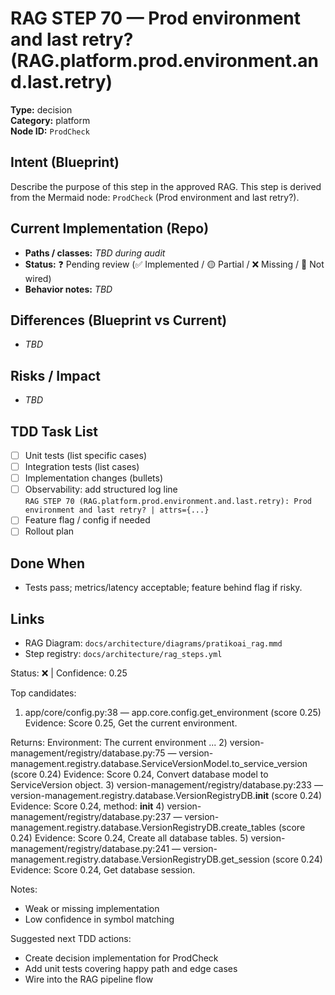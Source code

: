 # RAG STEP 70 — Prod environment and last retry? (RAG.platform.prod.environment.and.last.retry)

**Type:** decision  
**Category:** platform  
**Node ID:** `ProdCheck`

## Intent (Blueprint)
Describe the purpose of this step in the approved RAG. This step is derived from the Mermaid node: `ProdCheck` (Prod environment and last retry?).

## Current Implementation (Repo)
- **Paths / classes:** _TBD during audit_
- **Status:** ❓ Pending review (✅ Implemented / 🟡 Partial / ❌ Missing / 🔌 Not wired)
- **Behavior notes:** _TBD_

## Differences (Blueprint vs Current)
- _TBD_

## Risks / Impact
- _TBD_

## TDD Task List
- [ ] Unit tests (list specific cases)
- [ ] Integration tests (list cases)
- [ ] Implementation changes (bullets)
- [ ] Observability: add structured log line  
  `RAG STEP 70 (RAG.platform.prod.environment.and.last.retry): Prod environment and last retry? | attrs={...}`
- [ ] Feature flag / config if needed
- [ ] Rollout plan

## Done When
- Tests pass; metrics/latency acceptable; feature behind flag if risky.

## Links
- RAG Diagram: `docs/architecture/diagrams/pratikoai_rag.mmd`
- Step registry: `docs/architecture/rag_steps.yml`


<!-- AUTO-AUDIT:BEGIN -->
Status: ❌  |  Confidence: 0.25

Top candidates:
1) app/core/config.py:38 — app.core.config.get_environment (score 0.25)
   Evidence: Score 0.25, Get the current environment.

Returns:
    Environment: The current environment ...
2) version-management/registry/database.py:75 — version-management.registry.database.ServiceVersionModel.to_service_version (score 0.24)
   Evidence: Score 0.24, Convert database model to ServiceVersion object.
3) version-management/registry/database.py:233 — version-management.registry.database.VersionRegistryDB.__init__ (score 0.24)
   Evidence: Score 0.24, method: __init__
4) version-management/registry/database.py:237 — version-management.registry.database.VersionRegistryDB.create_tables (score 0.24)
   Evidence: Score 0.24, Create all database tables.
5) version-management/registry/database.py:241 — version-management.registry.database.VersionRegistryDB.get_session (score 0.24)
   Evidence: Score 0.24, Get database session.

Notes:
- Weak or missing implementation
- Low confidence in symbol matching

Suggested next TDD actions:
- Create decision implementation for ProdCheck
- Add unit tests covering happy path and edge cases
- Wire into the RAG pipeline flow
<!-- AUTO-AUDIT:END -->